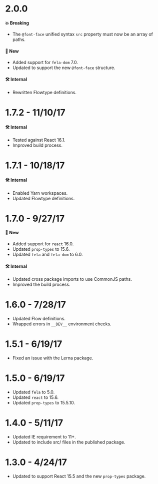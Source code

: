 # 2.0.0
#### 💥 Breaking
* The `@font-face` unified syntax `src` property must now be an array of paths.

#### 🚀 New
* Added support for `fela-dom` 7.0.
* Updated to support the new `@font-face` structure.

#### 🛠 Internal
* Rewritten Flowtype definitions.

# 1.7.2 - 11/10/17
#### 🛠 Internal
* Tested against React 16.1.
* Improved build process.

# 1.7.1 - 10/18/17
#### 🛠 Internal
* Enabled Yarn workspaces.
* Updated Flowtype definitions.

# 1.7.0 - 9/27/17
#### 🚀 New
* Added support for `react` 16.0.
* Updated `prop-types` to 15.6.
* Updated `fela` and `fela-dom` to 6.0.

#### 🛠 Internal
* Updated cross package imports to use CommonJS paths.
* Improved the build process.

# 1.6.0 - 7/28/17
* Updated Flow definitions.
* Wrapped errors in `__DEV__` environment checks.

# 1.5.1 - 6/19/17
* Fixed an issue with the Lerna package.

# 1.5.0 - 6/19/17
* Updated `fela` to 5.0.
* Updated `react` to 15.6.
* Updated `prop-types` to 15.5.10.

# 1.4.0 - 5/11/17
* Updated IE requirement to 11+.
* Updated to include src/ files in the published package.

# 1.3.0 - 4/24/17
* Updated to support React 15.5 and the new `prop-types` package.
